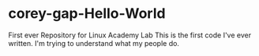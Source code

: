 # corey-gap-Hello-World
First ever Repository for Linux Academy Lab
This is the first code I've ever written.
I'm trying to understand what my people do.
